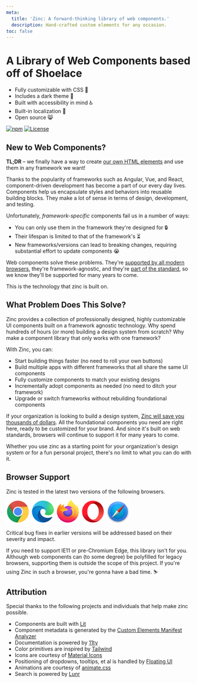```yaml
---
meta:
  title: 'Zinc: A forward-thinking library of web components.'
  description: Hand-crafted custom elements for any occasion.
toc: false
---
```


# A Library of Web Components based off of Shoelace 

- Fully customizable with CSS 🎨
- Includes a dark theme 🌛
- Built with accessibility in mind ♿️
- Built-in localization 💬
- Open source 😸

<div class="badges">

[![npm](https://img.shields.io/npm/dw/@kubex/zinc?label=npm&style=flat-square)](https://www.npmjs.com/package/@kubex/zinc)
[![License](https://img.shields.io/badge/license-MIT-232323.svg?style=flat-square)](https://github.com/kubex/zinc/blob/LICENSE.md)<br>

</div>

## New to Web Components?

**TL;DR** – we finally have a way to
create [our own HTML elements](https://html.spec.whatwg.org/multipage/custom-elements.html) and use them in any
framework we want!

Thanks to the popularity of frameworks such as Angular, Vue, and React, component-driven development has become a part
of our every day lives. Components help us encapsulate styles and behaviors into reusable building blocks. They make a
lot of sense in terms of design, development, and testing.

Unfortunately, _framework-specific_ components fail us in a number of ways:

- You can only use them in the framework they're designed for 🔒
- Their lifespan is limited to that of the framework's ⏳
- New frameworks/versions can lead to breaking changes, requiring substantial effort to update components 😭

Web components solve these problems.
They're [supported by all modern browsers](https://caniuse.com/#feat=custom-elementsv1), they're framework-agnostic, and
they're [part of the standard](https://developer.mozilla.org/en-US/docs/Web/Web_Components), so we know they'll be
supported for many years to come.

This is the technology that zinc is built on.

## What Problem Does This Solve?

Zinc provides a collection of professionally designed, highly customizable UI components built on a framework
agnostic technology. Why spend hundreds of hours (or more) building a design system from scratch? Why make a component
library that only works with one framework?

With Zinc, you can:

- Start building things faster (no need to roll your own buttons)
- Build multiple apps with different frameworks that all share the same UI components
- Fully customize components to match your existing designs
- Incrementally adopt components as needed (no need to ditch your framework)
- Upgrade or switch frameworks without rebuilding foundational components

If your organization is looking to build a design
system, [Zinc will save you thousands of dollars](https://medium.com/eightshapes-llc/and-you-thought-buttons-were-easy-26eb5b5c1871).
All the foundational components you need are right here, ready to be customized for your brand. And since it's built on
web standards, browsers will continue to support it for many years to come.

Whether you use zinc as a starting point for your organization's design system or for a fun personal project,
there's no limit to what you can do with it.

## Browser Support

Zinc is tested in the latest two versions of the following browsers.

<img src="/assets/images/chrome.png" alt="Chrome" width="64" height="64">
<img src="/assets/images/edge.png" alt="Edge" width="64" height="64">
<img src="/assets/images/firefox.png" alt="Firefox" width="64" height="64">
<img src="/assets/images/opera.png" alt="Opera" width="64" height="64">
<img src="/assets/images/safari.png" alt="Safari" width="64" height="64">

Critical bug fixes in earlier versions will be addressed based on their severity and impact.

If you need to support IE11 or pre-Chromium Edge, this library isn't for you. Although web components can (to some
degree) be polyfilled for legacy browsers, supporting them is outside the scope of this project. If you're using
Zinc in such a browser, you're gonna have a bad time. ⛷

## Attribution

Special thanks to the following projects and individuals that help make zinc possible.

- Components are built with [Lit](https://lit.dev/)
- Component metadata is generated by
  the [Custom Elements Manifest Analyzer](https://github.com/open-wc/custom-elements-manifest)
- Documentation is powered by [11ty](https://www.11ty.dev/)
- Color primitives are inspired by [Tailwind](https://tailwindcss.com/)
- Icons are courtesy of [Material Icons](https://fonts.google.com/icons)
- Positioning of dropdowns, tooltips, et al is handled by [Floating UI](https://floating-ui.com/)
- Animations are courtesy of [animate.css](https://animate.style/)
- Search is powered by [Lunr](https://lunrjs.com/)